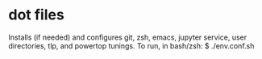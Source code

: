 # dot files
Installs (if needed) and configures git, zsh, emacs, jupyter service, user directories, tlp, and powertop tunings. To run, in bash/zsh: 
$ ./env.conf.sh
